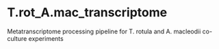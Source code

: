 # T.rot_A.mac_transcriptome
Metatranscriptome processing pipeline for T. rotula and A. macleodii co-culture experiments
